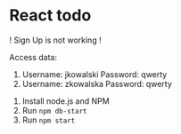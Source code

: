 # React todo
! Sign Up is not working !

Access data:
1. Username: jkowalski
   Password: qwerty
2. Username: zkowalska
   Password: qwerty

1) Install node.js and NPM
3) Run `npm db-start`
4) Run `npm start`
